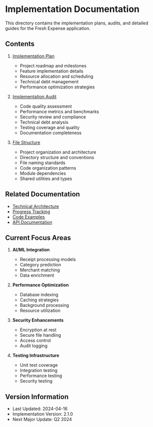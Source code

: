 # Implementation Documentation

This directory contains the implementation plans, audits, and detailed guides for the Fresh Expense application.

## Contents

1. [Implementation Plan](./plan.md)

   - Project roadmap and milestones
   - Feature implementation details
   - Resource allocation and scheduling
   - Technical debt management
   - Performance optimization strategies

2. [Implementation Audit](./audit.md)

   - Code quality assessment
   - Performance metrics and benchmarks
   - Security review and compliance
   - Technical debt analysis
   - Testing coverage and quality
   - Documentation completeness

3. [File Structure](./file-structure.md)
   - Project organization and architecture
   - Directory structure and conventions
   - File naming standards
   - Code organization patterns
   - Module dependencies
   - Shared utilities and types

## Related Documentation

- [Technical Architecture](../architecture/README.md)
- [Progress Tracking](../progress/README.md)
- [Code Examples](../reference/code-examples.md)
- [API Documentation](../reference/api.md)

## Current Focus Areas

1. **AI/ML Integration**

   - Receipt processing models
   - Category prediction
   - Merchant matching
   - Data enrichment

2. **Performance Optimization**

   - Database indexing
   - Caching strategies
   - Background processing
   - Resource utilization

3. **Security Enhancements**

   - Encryption at rest
   - Secure file handling
   - Access control
   - Audit logging

4. **Testing Infrastructure**
   - Unit test coverage
   - Integration testing
   - Performance testing
   - Security testing

## Version Information

- Last Updated: 2024-04-16
- Implementation Version: 2.1.0
- Next Major Update: Q2 2024
